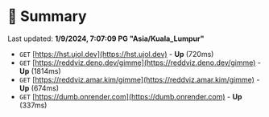 # 📖 Summary
Last updated: **1/9/2024, 7:07:09 PG "Asia/Kuala_Lumpur"**

- `GET` [https://hst.ujol.dev](https://hst.ujol.dev) - **Up** (720ms)
- `GET` [https://reddviz.deno.dev/gimme](https://reddviz.deno.dev/gimme) - **Up** (1814ms)
- `GET` [https://reddviz.amar.kim/gimme](https://reddviz.amar.kim/gimme) - **Up** (674ms)
- `GET` [https://dumb.onrender.com](https://dumb.onrender.com) - **Up** (337ms)
